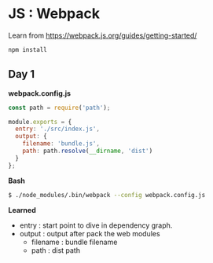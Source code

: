 # JS : Webpack

Learn from https://webpack.js.org/guides/getting-started/

```bash
npm install
```

## Day 1

**webpack.config.js**

```js
const path = require('path');

module.exports = {
  entry: './src/index.js',
  output: {
    filename: 'bundle.js',
    path: path.resolve(__dirname, 'dist')
  }
};
```

**Bash**

```bash
$ ./node_modules/.bin/webpack --config webpack.config.js
```

**Learned**

- entry : start point to dive in dependency graph.
- output : output after pack the web modules
	- filename : bundle filename
	- path : dist path
